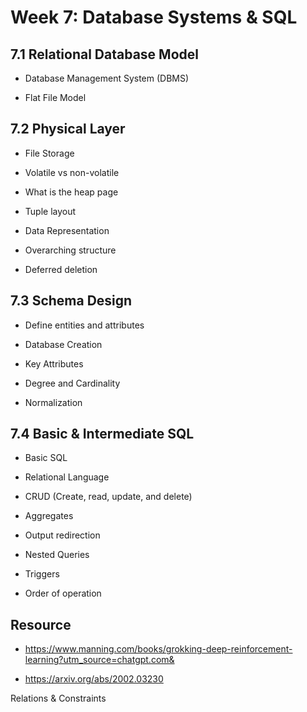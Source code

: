 #  Week 7: Database Systems & SQL

## 7.1 Relational Database Model

* Database Management System (DBMS)

* Flat File Model

## 7.2 Physical Layer

* File Storage

* Volatile vs non-volatile

* What is the heap page

* Tuple layout

* Data Representation

* Overarching structure

* Deferred deletion

## 7.3 Schema Design

* Define entities and attributes

* Database Creation

* Key Attributes

* Degree and Cardinality

* Normalization

## 7.4 Basic & Intermediate SQL

* Basic SQL

* Relational Language

* CRUD (Create, read, update, and delete)

* Aggregates

* Output redirection

* Nested Queries

* Triggers

* Order of operation

## Resource

* https://www.manning.com/books/grokking-deep-reinforcement-learning?utm_source=chatgpt.com&

* https://arxiv.org/abs/2002.03230

Relations & Constraints
